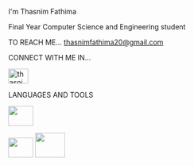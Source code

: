  I'm Thasnim Fathima 

Final Year Computer Science and Engineering student

TO REACH ME...
    thasnimfathima20@gmail.com

CONNECT WITH ME IN...

<a href="https://www.linkedin.com/in/thasnim-fathima-s-0a74b42b1" target="blank"> <img align="centre" src="https://github.com/user-attachments/assets/c9f7b19f-94af-4acd-a623-5f891669e86c" alt="thasnimfathima" height="30" width="40"/> </a> 



LANGUAGES AND TOOLS

<img src="https://github.com/user-attachments/assets/e7a1e2b6-a096-4265-b69b-d5a226cb841c" height="40" width="50"> 

<img src="https://github.com/user-attachments/assets/4a34aa0f-2ad4-458d-a7ae-6b00870a97c9" height="40" width="50">  <img src="https://github.com/user-attachments/assets/a186b857-5463-467c-9c43-9d07fdf4689b" height="50" width="60">




